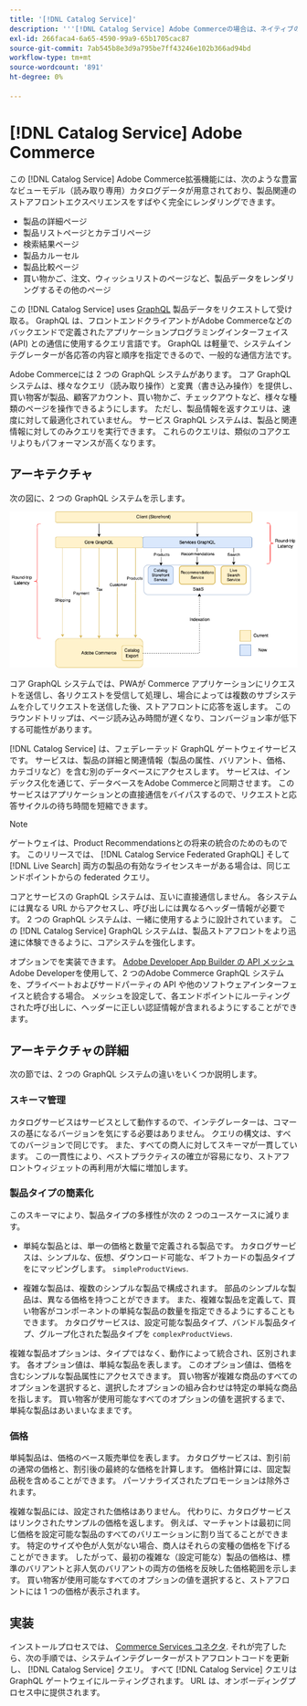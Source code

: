 ```yaml
---
title: '[!DNL Catalog Service]'
description: '''[!DNL Catalog Service] Adobe Commerceの場合は、ネイティブのAdobe Commerce GraphQL クエリよりも、製品表示ページと製品リストページのコンテンツをよりすばやく取得できます。'
exl-id: 266faca4-6a65-4590-99a9-65b1705cac87
source-git-commit: 7ab545b8e3d9a795be7ff43246e102b366ad94bd
workflow-type: tm+mt
source-wordcount: '891'
ht-degree: 0%

---
```


# [!DNL Catalog Service] Adobe Commerce

この [!DNL Catalog Service] Adobe Commerce拡張機能には、次のような豊富なビューモデル（読み取り専用）カタログデータが用意されており、製品関連のストアフロントエクスペリエンスをすばやく完全にレンダリングできます。

* 製品の詳細ページ
* 製品リストページとカテゴリページ
* 検索結果ページ
* 製品カルーセル
* 製品比較ページ
* 買い物かご、注文、ウィッシュリストのページなど、製品データをレンダリングするその他のページ

この [!DNL Catalog Service] uses [GraphQL](https://graphql.org/) 製品データをリクエストして受け取る。 GraphQL は、フロントエンドクライアントがAdobe Commerceなどのバックエンドで定義されたアプリケーションプログラミングインターフェイス (API) との通信に使用するクエリ言語です。 GraphQL は軽量で、システムインテグレーターが各応答の内容と順序を指定できるので、一般的な通信方法です。

Adobe Commerceには 2 つの GraphQL システムがあります。 コア GraphQL システムは、様々なクエリ（読み取り操作）と変異（書き込み操作）を提供し、買い物客が製品、顧客アカウント、買い物かご、チェックアウトなど、様々な種類のページを操作できるようにします。 ただし、製品情報を返すクエリは、速度に対して最適化されていません。 サービス GraphQL システムは、製品と関連情報に対してのみクエリを実行できます。 これらのクエリは、類似のコアクエリよりもパフォーマンスが高くなります。

## アーキテクチャ

次の図に、2 つの GraphQL システムを示します。

![カタログのアーキテクチャ図](assets/catalog-service-architecture.png)

コア GraphQL システムでは、PWAが Commerce アプリケーションにリクエストを送信し、各リクエストを受信して処理し、場合によっては複数のサブシステムを介してリクエストを送信した後、ストアフロントに応答を返します。 このラウンドトリップは、ページ読み込み時間が遅くなり、コンバージョン率が低下する可能性があります。

[!DNL Catalog Service] は、フェデレーテッド GraphQL ゲートウェイサービスです。 サービスは、製品の詳細と関連情報（製品の属性、バリアント、価格、カテゴリなど）を含む別のデータベースにアクセスします。 サービスは、インデックス化を通じて、データベースをAdobe Commerceと同期させます。
このサービスはアプリケーションとの直接通信をバイパスするので、リクエストと応答サイクルの待ち時間を短縮できます。

>[!NOTE]
>
>ゲートウェイは、Product Recommendationsとの将来の統合のためのものです。 このリリースでは、 [!DNL Catalog Service Federated GraphQL] そして [!DNL Live Search] 両方の製品の有効なライセンスキーがある場合は、同じエンドポイントからの federated クエリ。

コアとサービスの GraphQL システムは、互いに直接通信しません。 各システムには異なる URL からアクセスし、呼び出しには異なるヘッダー情報が必要です。 2 つの GraphQL システムは、一緒に使用するように設計されています。 この [!DNL Catalog Service] GraphQL システムは、製品ストアフロントをより迅速に体験できるように、コアシステムを強化します。

オプションでを実装できます。 [Adobe Developer App Builder の API メッシュ](https://developer.adobe.com/graphql-mesh-gateway/) Adobe Developerを使用して、2 つのAdobe Commerce GraphQL システムを、プライベートおよびサードパーティの API や他のソフトウェアインターフェイスと統合する場合。 メッシュを設定して、各エンドポイントにルーティングされた呼び出しに、ヘッダーに正しい認証情報が含まれるようにすることができます。

## アーキテクチャの詳細

次の節では、2 つの GraphQL システムの違いをいくつか説明します。

### スキーマ管理

カタログサービスはサービスとして動作するので、インテグレーターは、コマースの基になるバージョンを気にする必要はありません。 クエリの構文は、すべてのバージョンで同じです。 また、すべての商人に対してスキーマが一貫しています。 この一貫性により、ベストプラクティスの確立が容易になり、ストアフロントウィジェットの再利用が大幅に増加します。

### 製品タイプの簡素化

このスキーマにより、製品タイプの多様性が次の 2 つのユースケースに減ります。

* 単純な製品とは、単一の価格と数量で定義される製品です。 カタログサービスは、シンプルな、仮想、ダウンロード可能な、ギフトカードの製品タイプをにマッピングします。 `simpleProductViews`.

* 複雑な製品は、複数のシンプルな製品で構成されます。 部品のシンプルな製品は、異なる価格を持つことができます。 また、複雑な製品を定義して、買い物客がコンポーネントの単純な製品の数量を指定できるようにすることもできます。 カタログサービスは、設定可能な製品タイプ、バンドル製品タイプ、グループ化された製品タイプを `complexProductViews`.

複雑な製品オプションは、タイプではなく、動作によって統合され、区別されます。 各オプション値は、単純な製品を表します。 このオプション値は、価格を含むシンプルな製品属性にアクセスできます。 買い物客が複雑な商品のすべてのオプションを選択すると、選択したオプションの組み合わせは特定の単純な商品を指します。 買い物客が使用可能なすべてのオプションの値を選択するまで、単純な製品はあいまいなままです。

### 価格

単純製品は、価格のベース販売単位を表します。 カタログサービスは、割引前の通常の価格と、割引後の最終的な価格を計算します。 価格計算には、固定製品税を含めることができます。 パーソナライズされたプロモーションは除外されます。

複雑な製品には、設定された価格はありません。 代わりに、カタログサービスはリンクされたサンプルの価格を返します。 例えば、マーチャントは最初に同じ価格を設定可能な製品のすべてのバリエーションに割り当てることができます。 特定のサイズや色が人気がない場合、商人はそれらの変種の価格を下げることができます。 したがって、最初の複雑な（設定可能な）製品の価格は、標準のバリアントと非人気のバリアントの両方の価格を反映した価格範囲を示します。 買い物客が使用可能なすべてのオプションの値を選択すると、ストアフロントには 1 つの価格が表示されます。

## 実装

インストールプロセスでは、 [Commerce Services コネクタ](../landing/saas.md). それが完了したら、次の手順では、システムインテグレーターがストアフロントコードを更新し、 [!DNL Catalog Service] クエリ。 すべて [!DNL Catalog Service] クエリは GraphQL ゲートウェイにルーティングされます。 URL は、オンボーディングプロセス中に提供されます。
